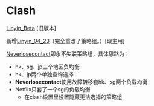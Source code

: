 # Clash

[Linyin_Beta](https://github.com/linyin022/Clash/blob/main/Linyin_Beta) [旧版本]

新增[Linyin_04_23](https://github.com/linyin022/Clash/blob/main/Linyin_04_23)（完全重改了策略组。）[现主用]

[Neverlosecontact](https://github.com/linyin022/Clash/blob/main/Neverlosecontact)即永不失联策略组，具体思路为：

- hk、sg、jp三个地区负均衡
- hk、jp两个单独查询选择
- **Neverlosecontact**使用故障转移套hk、sg两个负载均衡
- Netflix只套了一个sg的负载均衡
  - 在clash设置里设置隐藏无法选择的策略组
